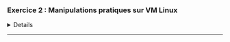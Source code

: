 
### Exercice 2 : Manipulations pratiques sur VM Linux 

<details>

## Partie 1 : Gestion des utilisateurs
**Q.2.1.1 Sur le serveur, créer un compte pour ton usage personnel**  :

pour la ceation d'un compte personel on utilse la commande 
**useradd wilder2**
et pour vérifier que le compte est bien été créer on tap

**id wilder2**

![Image](https://github.com/user-attachments/assets/9879f6e5-d1fa-49e2-9b69-2ef6ad4e622a)


**Q.2.1.2 Quelles préconisations proposes-tu concernant ce compte ?**

   * Configurer un mot de passe fort et le  changer régulièrement le mot de passe pour renforcer la sécurité
   * Accorder les privilèges sudo si tu as besoin d'exécuter des commandes
     
## Partie 2 : Configuration de SSH

**Q.2.2.1 :** Pour désactiver l'accès à distance de l'utilisateur root, modifie le fichier de configuration SSH ( nano /etc/ssh/sshd_config) et ajoute ou modifie

**permitRootLoging**
<P ALIGN="center"><IMG src="ressources/Exercice 2 - Manipulations pratiques sur VM Linux/Capture d'écran_Q.2.2.1 Désactiver l'accès root à distance.png" width=500></P>

**Q.2.2.2 :**
Pour autoriser l'accès à distance uniquement à ton compte personnel, ajoute cette ligne dans le même fichier :

![Image](https://github.com/user-attachments/assets/b37c9798-aedc-460b-8c10-885e12ff9f04)

**Q.2.2.3 Mettre en place une authentification par clé valide et désactiver l'authentification par mot de passe**
on'a juste a **ecrire pubkeyAuthentication yes** 
![Image](https://github.com/user-attachments/assets/808d57cb-05a7-49ed-b72e-71ef5ad694ed)

redémarrer le service SSH après avoir apporté ces modifications avec **sudo systemctl restart sshd**

## Partie 3 : Analyse du stockage



**Q.2.3.1 Pour lister les systèmes de fichiers actuellement montés**
on tap la commande **findmnt**

<P ALIGN="center"><IMG src="ressources/Exercice 2 - Manipulations pratiques sur VM Linux/Q.2.3.1 Systèmes de fichiers montés.png" width=500></P>

**Q.2.3.2 Quel type de système de stockage ils utilisent ?** 

d'apés la  commande **df -h** le systeme de stockage est LVM 



**Q.2.3.3:  Ajouter un nouveau disque de 8,00 Gio au serveur et réparer le volume RAID**

<P ALIGN="center"><IMG src="ressources/Capture d'écran.Q.2.3.3 .png" width=500></P>



pour le raid 
<P ALIGN="center"><IMG src="ressources/Nouveau dossier/Capture d'écran Raid 8G.png" width=500></P>


**Q.2.3.4 Ajouter un nouveau volume logique LVM de 2 Gio**

<P ALIGN="center"><IMG src="ressources/Exercice 2 - Manipulations pratiques sur VM Linux/Q.2.3.4 Ajouter un volume LVM pour les sauvegardes_A.png" width=500></P>

![Image](https://github.com/user-attachments/assets/ecda2319-6d40-4be3-b8b6-ca6cabe64d09)

**Q.2.3.5 Combien d'espace disponible reste-t-il dans le groupe de volume ? :**
il reste 6 Gib 

<P ALIGN="center"><IMG src="ressources/Exercice 2 - Manipulations pratiques sur VM Linux/Q.2.3.5 Espace disponible dans le groupe de volume.png" width=500></P>


## Partie 4 : Sauvegardes

**bareos-dir**  :Son rôle est de gérer le stockage et de planifier les tâches de sauvegarde. Il détermine quoi sauvegarder, comment le faire et à quel moment.

**bareos-sd** : Il reçoit les données de sauvegarde et les écrit sur les périphériques de stockage (disques, bandes, etc.). Il gère également les volumes de stockage et assure la rotation et le recyclage des anciens volumes.

**bareos-fd** : c'est le client et il  est installé sur les machines à sauvegarder et attend les instructions du bareos-dir . Il lit les fichiers et répertoires spécifiés et les envoie au Storage Daemon pour stockage. 


## Partie 5 : Filtrage et analyse réseau

**Q.2.5.1 Quelles sont actuellement les règles appliquées sur Netfilter** 

pour cela il faut vérifier avec la commande **sudo nft list ruleset**

<P ALIGN="center"><IMG src="ressources/Exercice 2 - Manipulations pratiques sur VM Linux/Q.2.5.1 Règles appliquées sur Netfilter.png" width=500></P>


**Q.2.5.2 Quels types de communications sont autorisées ?**  

* Les connexions établies et connexes.

* Le trafic sur l'interface de bouclage (lo).

* Le trafic SSH (port 22).

* Les paquets ICMP et ICMPv6.

**Q.2.5.3 Quels types sont interdit ?**

* es paquets invalides.

* Tout autre type de trafic qui n'est pas explicitement autorisé par les règles défaut

  **Q.2.5.4**

<br>
<P ALIGN="center"><IMG src="ressources/Exercice 2 - Manipulations pratiques sur VM Linux/Q.2.5.4 Ajouter des règles pour Bareos.png" width=500></P>
  

## Partie 6 : Analyse de logs
**Q.2.6.1 Lister les 10 derniers échecs de connexion ayant eu lieu sur le serveur en indiquant pour chacun**


<P ALIGN="center"><IMG src="ressources/Exercice 2 - Manipulations pratiques sur VM Linux/Q.2.6.1 Lister les 10 derniers échecs de connexion.png" width=500></P>









</details>
<HR>
